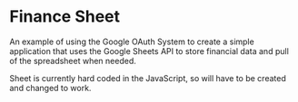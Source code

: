 # Finance Sheet

An example of using the Google OAuth System to create a simple application that
uses the Google Sheets API to store financial data and pull of the spreadsheet 
when needed.

Sheet is currently hard coded in the JavaScript, so will have to be created and
changed to work.
